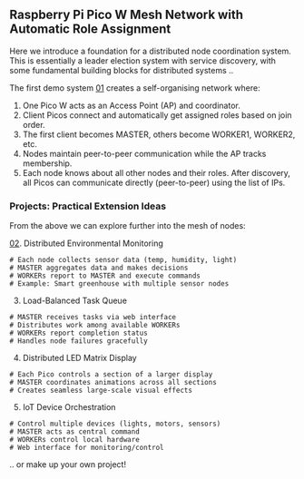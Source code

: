 
## Raspberry Pi Pico W Mesh Network with Automatic Role Assignment

Here we introduce a foundation for a distributed node coordination system.
This is essentially a leader election system with service discovery,
with some fundamental building blocks for distributed systems ..

The first demo system [01](./01/) creates a self-organising network where:

1. One Pico W acts as an Access Point (AP) and coordinator.
2. Client Picos connect and automatically get assigned roles
   based on join order.
3. The first client becomes MASTER, others become WORKER1, WORKER2, etc.
4. Nodes maintain peer-to-peer communication while the AP
   tracks membership.
5. Each node knows about all other nodes and their roles.
   After discovery, all Picos can communicate directly (peer-to-peer)
   using the list of IPs.



### Projects: Practical Extension Ideas

From the above we can explore further into the mesh of nodes:

[02](./02/). Distributed Environmental Monitoring
```
# Each node collects sensor data (temp, humidity, light)
# MASTER aggregates data and makes decisions
# WORKERs report to MASTER and execute commands
# Example: Smart greenhouse with multiple sensor nodes
```

03. Load-Balanced Task Queue
```
# MASTER receives tasks via web interface
# Distributes work among available WORKERs
# WORKERs report completion status
# Handles node failures gracefully
```

04. Distributed LED Matrix Display
```
# Each Pico controls a section of a larger display
# MASTER coordinates animations across all sections
# Creates seamless large-scale visual effects
```

05. IoT Device Orchestration
```
# Control multiple devices (lights, motors, sensors)
# MASTER acts as central command
# WORKERs control local hardware
# Web interface for monitoring/control
```

.. or make up your own project!
